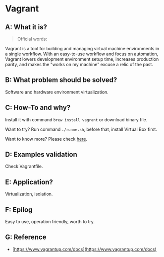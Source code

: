 # Vagrant

## A: What it is?

> Official words:

Vagrant is a tool for building and managing virtual machine environments in a single workflow. With an easy-to-use workflow and focus on automation, Vagrant lowers development environment setup time, increases production parity, and makes the "works on my machine" excuse a relic of the past.


## B: What problem should be solved?

Software and hardware environment virtualization.


## C: How-To and why?

Install it with command `brew install vagrant` or download binary file.

Want to try? Run command `./runme.sh`, before that, install Virtual Box first.

Want to know more? Please check [here](https://www.vagrantup.com/docs).


## D: Examples validation

Check Vagrantfile.


## E: Application?

Virtualization, isolation.


## F: Epilog

Easy to use, operation friendly, worth to try.


## G: Reference

- [https://www.vagrantup.com/docs](https://www.vagrantup.com/docs)
